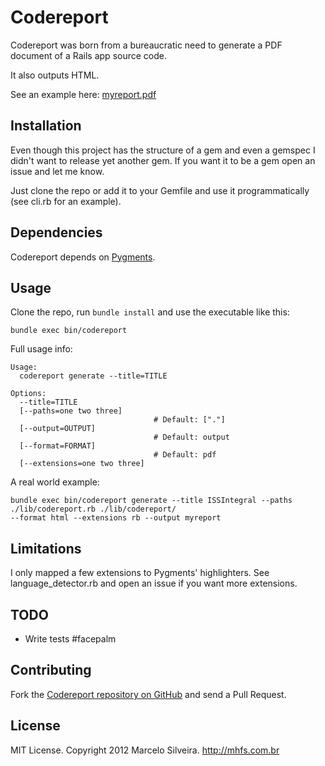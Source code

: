 # Codereport

Codereport was born from a bureaucratic need to generate a PDF document
of a Rails app source code.

It also outputs HTML.

See an example here: [myreport.pdf](http://f.cl.ly/items/0D3k2L3y433e0m2I2b3V/myreport.pdf)

## Installation

Even though this project has the structure of a gem and even a gemspec I
didn't want to release yet another gem. If you want it to be a gem open an
issue and let me know.

Just clone the repo or add it to your Gemfile and use it
programmatically (see cli.rb for an example).

## Dependencies

Codereport depends on [Pygments](http://pygments.org/docs/installation/).

## Usage

Clone the repo, run `bundle install` and use the executable like this:

```
bundle exec bin/codereport
```

Full usage info:

```
Usage:
  codereport generate --title=TITLE

Options:
  --title=TITLE
  [--paths=one two three]
                                # Default: ["."]
  [--output=OUTPUT]
                                # Default: output
  [--format=FORMAT]
                                # Default: pdf
  [--extensions=one two three]
```

A real world example:

```
bundle exec bin/codereport generate --title ISSIntegral --paths ./lib/codereport.rb ./lib/codereport/
--format html --extensions rb --output myreport
```

## Limitations

I only mapped a few extensions to Pygments' highlighters. See
language_detector.rb and open an issue if you want more extensions.

## TODO

* Write tests #facepalm

## Contributing

Fork the [Codereport repository on GitHub](https://github.com/mhfs/codereport)
and send a Pull Request.

## License

MIT License. Copyright 2012 Marcelo Silveira. http://mhfs.com.br
